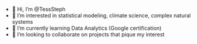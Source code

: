 - 👋 Hi, I’m @TessSteph
- 👀 I’m interested in statistical modeling, climate science, complex natural systems
- 🌱 I’m currently learning Data Analytics (Google certification)
- 💞️ I’m looking to collaborate on projects that pique my interest

<!---
TessSteph/TessSteph is a ✨ special ✨ repository because its `README.md` (this file) appears on your GitHub profile.
You can click the Preview link to take a look at your changes.
--->
